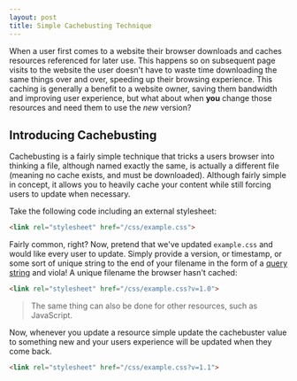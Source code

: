 ```yaml
---
layout: post
title: Simple Cachebusting Technique
---
```


When a user first comes to a website their browser downloads and caches
resources referenced for later use. This happens so on subsequent page visits to
the website the user doesn't have to waste time downloading the same things over
and over, speeding up their browsing experience. This caching is generally a
benefit to a website owner, saving them bandwidth and improving user experience,
but what about when __you__ change those resources and need them to use the
*new* version?

## Introducing Cachebusting

Cachebusting is a fairly simple technique that tricks a users browser into
thinking a file, although named exactly the same, is actually a different file
(meaning no cache exists, and must be downloaded). Although fairly simple in
concept, it allows you to heavily cache your content while still forcing users
to update when necessary.

Take the following code including an external stylesheet:

```html
<link rel="stylesheet" href="/css/example.css">
```

Fairly common, right? Now, pretend that we've updated `example.css` and would
like every user to update. Simply provide a version, or timestamp, or some sort
of unique string to the end of your filename in the form of a
[query string](http://wikipedia.org/wiki/Query_string) and viola! A unique
filename the browser hasn't cached:

```html
<link rel="stylesheet" href="/css/example.css?v=1.0">
```

> The same thing can also be done for other resources, such as JavaScript.

Now, whenever you update a resource simple update the cachebuster value to
something new and your users experience will be updated when they come back.

```html
<link rel="stylesheet" href="/css/example.css?v=1.1">
```